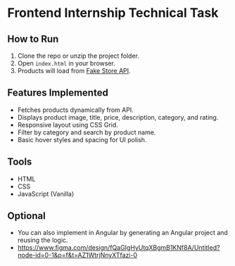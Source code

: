 # Frontend Internship Technical Task

## How to Run
1. Clone the repo or unzip the project folder.
2. Open `index.html` in your browser.
3. Products will load from [Fake Store API](https://fakestoreapi.com/products).

## Features Implemented
- Fetches products dynamically from API.
- Displays product image, title, price, description, category, and rating.
- Responsive layout using CSS Grid.
- Filter by category and search by product name.
- Basic hover styles and spacing for UI polish.

## Tools
- HTML
- CSS
- JavaScript (Vanilla)

## Optional
- You can also implement in Angular by generating an Angular project and reusing the logic.
- https://www.figma.com/design/fQaGIgHyUtqXBgmB1KNf8A/Untitled?node-id=0-1&p=f&t=AZ1WtrjNnyXTfazi-0

